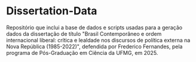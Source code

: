 # Dissertation-Data
Repositório que inclui a base de dados e scripts usadas para a geração dados da dissertação de título "Brasil Contemporâneo e ordem internacional liberal: crítica e lealdade nos discursos de política externa na Nova República (1985-2022)", defendida por Frederico Fernandes, pela programa de Pós-Graduação em Ciência da UFMG, em 2025.

